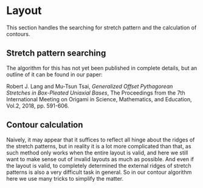 
# Layout

This section handles the searching for stretch pattern and the calculation of contours.

## Stretch pattern searching

The algorithm for this has not yet been published in complete details,
but an outline of it can be found in our paper:

Robert J. Lang and Mu-Tsun Tsai,
_Generalized Offset Pythagorean Stretches in Box-Pleated Uniaxial Bases_,
The Proceedings from the 7th International Meeting on Origami in Science, Mathematics, and Education, Vol.2, 2018, pp. 591-606.

## Contour calculation

Naively, it may appear that it suffices to reflect all hinge about the ridges of the stretch patterns,
but in reality it is a lot more complicated than that,
as such method only works when the entire layout is valid,
and here we still want to make sense out of invalid layouts as much as possible.
And even if the layout is valid,
to completely determined the external ridges of stretch patterns is also a very difficult task in general.
So in our contour algorithm here we use many tricks to simplify the matter.
